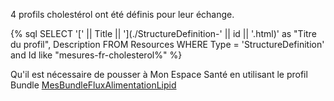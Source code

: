 
4 profils cholestérol ont été définis pour leur échange. 

{% sql SELECT '[' || Title || '](./StructureDefinition-' || id || '.html)' as "Titre du profil", Description FROM Resources WHERE Type = 'StructureDefinition' and Id like "mesures-fr-cholesterol%" %}

Qu'il est nécessaire de pousser à Mon Espace Santé en utilisant le profil Bundle [MesBundleFluxAlimentationLipid](./StructureDefinition-mesures-bundle-flux-alimentation-lipid.html)